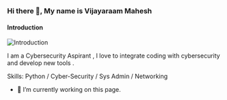 ### Hi there 👋, My name is Vijayaraam Mahesh
#### Introduction
![Introduction](https://media.istockphoto.com/vectors/cyber-security-banner-template-with-line-icons-modern-vector-for-vector-id1157133371?k=20&m=1157133371&s=170667a&w=0&h=d2kSKCraNRusoV4fn4lPRjTd6fmuJ2nTDi-1j4oSXUY=)

I am a Cybersecurity Aspirant , I love to integrate coding with cybersecurity and develop new tools .

Skills: Python / Cyber-Security / Sys Admin / Networking

- 🔭 I’m currently working on this page. 




